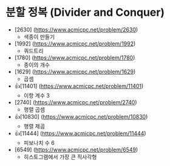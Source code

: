 분할 정복 (Divider and Conquer)
==========================================================================================
* [2630] (https://www.acmicpc.net/problem/2630)
  * 색종이 만들기
* [1992] (https://www.acmicpc.net/problem/1992)
  * 쿼드트리
* [1780] (https://www.acmicpc.net/problem/1780)
  * 종이의 개수
* [1629] (https://www.acmicpc.net/problem/1629)
  * 곱셈
* 👍[11401] (https://www.acmicpc.net/problem/11401)
  * 이항 계수 3
* [2740] (https://www.acmicpc.net/problem/2740)
  * 행렬 곱셈
* 👍[10830] (https://www.acmicpc.net/problem/10830)
  * 행렬 제곱
* 👍[11444] (https://www.acmicpc.net/problem/11444)
  * 피보나치 수 6
* [6549] (https://www.acmicpc.net/problem/6549)
  * 히스토그램에서 가장 큰 직사각형